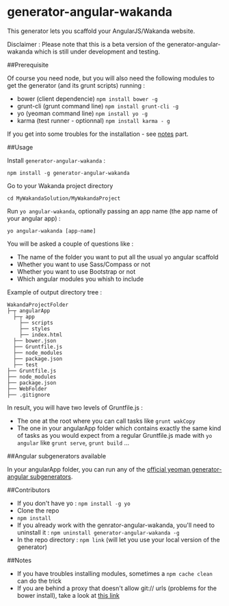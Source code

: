 generator-angular-wakanda
=========================
This generator lets you scaffold your AngularJS/Wakanda website.

Disclaimer : Please note that this is a beta version of the generator-angular-wakanda which is still under development and testing.

##Prerequisite

Of course you need node, but you will also need the following modules to get the generator (and its grunt scripts) running :

* bower (client dependencie) `npm install bower -g`
* grunt-cli (grunt command line) `npm install grunt-cli -g`
* yo (yeoman command line) `npm install yo -g`
* karma (test runner - optionnal) `npm install karma - g`

If you get into some troubles for the installation - see [notes](#notes) part.

##Usage

Install `generator-angular-wakanda` :

```
npm install -g generator-angular-wakanda
```

Go to your Wakanda project directory

```
cd MyWakandaSolution/MyWakandaProject
```

Run `yo angular-wakanda`, optionally passing an app name (the app name of your angular app) :

```
yo angular-wakanda [app-name]
```

You will be asked a couple of questions like :

* The name of the folder you want to put all the usual yo angular scaffold
* Whether you want to use Sass/Compass or not
* Whether you want to use Bootstrap or not
* Which angular modules you whish to include

Example of output directory tree :

```
WakandaProjectFolder
├─┬ angularApp
  ├─┬ app
    ├── scripts
    ├── styles
    ├── index.html
  ├── bower.json
  ├── Gruntfile.js
  ├── node_modules
  ├── package.json
  ├── test
├── Gruntfile.js
├── node_modules
├── package.json
├── WebFolder
├── .gitignore
```
In result, you will have two levels of Gruntfile.js :

* The one at the root where you can call tasks like `grunt wakCopy`
* The one in your angularApp folder which contains exactly the same kind of tasks as you would expect from a regular Gruntfile.js made with `yo angular` like `grunt serve`, `grunt build` …

##Angular subgenerators available

In your angularApp folder, you can run any of the [official yeoman generator-angular subgenerators](https://github.com/yeoman/generator-angular/blob/master/readme.md#generators).

##Contributors

* If you don't have yo : `npm install -g yo`
* Clone the repo
* `npm install`
* If you already work with the genrator-angular-wakanda, you'll need to uninstall it : `npm uninstall generator-angular-wakanda -g`
* In the repo directory : `npm link` (will let you use your local version of the generator)

##Notes

* If you have troubles installing modules, sometimes a `npm cache clean` can do the trick
* If you are behind a proxy that doesn't allow git:// urls (problems for the bower install), take a look at [this link](https://coderwall.com/p/sitezg)